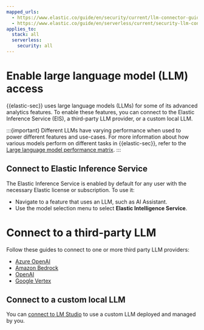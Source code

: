 ```yaml
---
mapped_urls:
  - https://www.elastic.co/guide/en/security/current/llm-connector-guides.html
  - https://www.elastic.co/guide/en/serverless/current/security-llm-connector-guides.html
applies_to:
  stack: all
  serverless:
    security: all
---
```


# Enable large language model (LLM) access

{{elastic-sec}} uses large language models (LLMs) for some of its advanced analytics features. To enable these features, you can connect to the Elastic Inference Service (EIS), a third-party LLM provider, or a custom local LLM. 

:::{important}
Different LLMs have varying performance when used to power different features and use-cases. For more information about how various models perform on different tasks in {{elastic-sec}}, refer to the [Large language model performance matrix](/solutions/security/ai/large-language-model-performance-matrix.md).
:::

## Connect to Elastic Inference Service 

The Elastic Inference Service is enabled by default for any user with the necessary Elastic license or subscription. To use it:

* Navigate to a feature that uses an LLM, such as AI Assistant.
* Use the model selection menu to select **Elastic Intelligence Service**.

# Connect to a third-party LLM

Follow these guides to connect to one or more third party LLM providers:

* [Azure OpenAI](/solutions/security/ai/connect-to-azure-openai.md)
* [Amazon Bedrock](/solutions/security/ai/connect-to-amazon-bedrock.md)
* [OpenAI](/solutions/security/ai/connect-to-openai.md)
* [Google Vertex](/solutions/security/ai/connect-to-google-vertex.md)

## Connect to a custom local LLM

You can [connect to LM Studio](/solutions/security/ai/connect-to-own-local-llm.md) to use a custom LLM deployed and managed by you.







